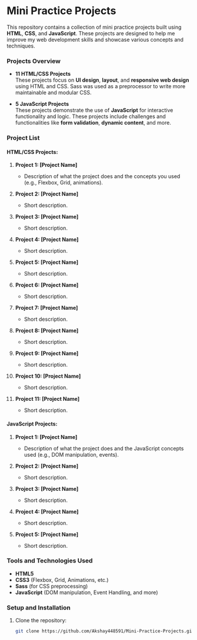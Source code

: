 # Mini Practice Projects

This repository contains a collection of mini practice projects built using **HTML**, **CSS**, and **JavaScript**. These projects are designed to help me improve my web development skills and showcase various concepts and techniques.

### Projects Overview

- **11 HTML/CSS Projects**  
  These projects focus on **UI design**, **layout**, and **responsive web design** using HTML and CSS. Sass was used as a preprocessor to write more maintainable and modular CSS.

- **5 JavaScript Projects**  
  These projects demonstrate the use of **JavaScript** for interactive functionality and logic. These projects include challenges and functionalities like **form validation**, **dynamic content**, and more.

### Project List

#### HTML/CSS Projects:
1. **Project 1: [Project Name]**
   - Description of what the project does and the concepts you used (e.g., Flexbox, Grid, animations).
   
2. **Project 2: [Project Name]**
   - Short description.

3. **Project 3: [Project Name]**
   - Short description.

4. **Project 4: [Project Name]**
   - Short description.

5. **Project 5: [Project Name]**
   - Short description.

6. **Project 6: [Project Name]**
   - Short description.

7. **Project 7: [Project Name]**
   - Short description.

8. **Project 8: [Project Name]**
   - Short description.

9. **Project 9: [Project Name]**
   - Short description.

10. **Project 10: [Project Name]**
    - Short description.

11. **Project 11: [Project Name]**
    - Short description.

#### JavaScript Projects:
1. **Project 1: [Project Name]**
   - Description of what the project does and the JavaScript concepts used (e.g., DOM manipulation, events).

2. **Project 2: [Project Name]**
   - Short description.

3. **Project 3: [Project Name]**
   - Short description.

4. **Project 4: [Project Name]**
   - Short description.

5. **Project 5: [Project Name]**
   - Short description.

### Tools and Technologies Used

- **HTML5**
- **CSS3** (Flexbox, Grid, Animations, etc.)
- **Sass** (for CSS preprocessing)
- **JavaScript** (DOM manipulation, Event Handling, and more)

### Setup and Installation

1. Clone the repository:
   ```bash
   git clone https://github.com/Akshay448591/Mini-Practice-Projects.git
